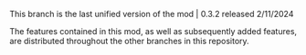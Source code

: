 This branch is the last unified version of the mod | 0.3.2 released 2/11/2024


The features contained in this mod, as well as subsequently added features, are distributed throughout the other branches in this repository.